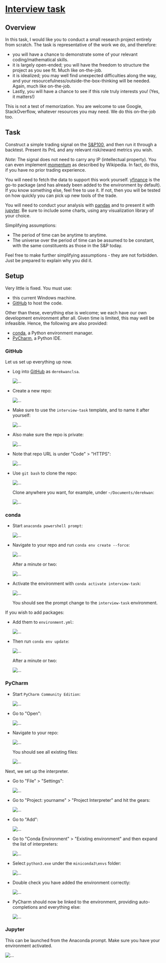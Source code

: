 # [Interview task](https://github.com/derekwanclsa/interview-task)

## Overview
In this task, I would like you to conduct a small research project entirely from scratch. The task is representative of the work we do, and therefore:

- you will have a chance to demonstrate some of your relevant coding/mathematical skills.
- it is largely open-ended; you will have the freedom to structure the project as you see fit. Much like on-the-job.
- it is idealized; you may well find unexpected difficulties along the way, and your resourcefulness/outside-the-box-thinking will be needed. Again, much like on-the-job.
- Lastly, you will have a chance to see if this role truly interests you! (Yes, it matters!)

This is not a test of memorization. You are welcome to use Google, StackOverflow, whatever resources you may need. We do this on-the-job too.

## Task
Construct a simple trading signal on the [S&P100](https://en.wikipedia.org/wiki/S%26P_100), and then run it through a backtest. Present its PnL and any relevant risk/reward metrics you wish.

*Note*: The signal does not need to carry any IP (intellectual property). You can even implement [momentum](https://en.wikipedia.org/wiki/Momentum_(technical_analysis)) as described by Wikipedia. In fact, do this, if you have no prior trading experience.

You will need to fetch the data to support this work yourself. [yfinance](https://github.com/ranaroussi/yfinance) is the go-to package (and has already been added to the environment by default). If you know something else, feel free to use it. If not, then you will be tested on how quickly you can pick up new tools of the trade.

You will need to conduct your analysis with [pandas](https://github.com/pandas-dev/pandas) and to present it with [jupyter](https://github.com/jupyterlab/jupyterlab/). Be sure to include some charts, using any visualization library of your choice.

Simplifying assumptions:

- The period of time can be anytime to anytime.
- The universe over the period of time can be assumed to be constant, with the same constituents as those in the S&P today.

Feel free to make further simplifying assumptions - they are not forbidden. Just be prepared to explain why you did it.

## Setup

Very little is fixed. You must use:

- this current Windows machine.
- [GitHub](https://github.com/) to host the code.

Other than these, everything else is welcome; we each have our own development environment after all. Given time is limited, this may well be infeasible. Hence, the following are also provided:

- [conda](https://docs.conda.io/en/latest/), a Python environment manager.
- [PyCharm](https://www.jetbrains.com/pycharm/), a Python IDE.

### GitHub

Let us set up everything up now.

- Log into [GitHub](https://github.com/) as `derekwanclsa`.
  
  ![...](doc/github-login.png)
  
- Create a new repo:
  
  ![...](doc/new-repository.png)
  
- Make sure to use the `interview-task` template, and to name it after yourself:
  
  ![...](doc/new-repository2.png)

- Also make sure the repo is private:
  
  ![...](doc/new-repository3.png)

- Note that repo URL is under "Code" > "HTTPS":
  
  ![...](doc/new-repository4.png)
  
- Use `git bash` to clone the repo:
  
  ![...](doc/git-bash.png)

  Clone anywhere you want, for example, under `~/Documents/derekwan`:
  
  ![...](doc/clone-repository.png)

### conda

- Start `anaconda powershell prompt`:
  
  ![...](doc/anaconda-prompt.png)
  
- Navigate to your repo and run `conda env create --force`:
  
  ![...](doc/installing-conda.png)
  
  After a minute or two:
  
  ![...](doc/installing-conda2.png)

- Activate the environment with `conda activate interview-task`:

  ![...](doc/installing-conda3.png)

  You should see the prompt change to the `interview-task` environment.
  
If you wish to add packages:

- Add them to `environment.yml`:
    
  ![...](doc/adding-to-environment.png)
    
- Then run `conda env update`:
    
  ![...](doc/adding-to-environment2.png)
    
  After a minute or two:
    
  ![...](doc/adding-to-environment3.png)
    
### PyCharm

- Start `PyCharm Community Edition`:

  ![...](doc/start-pycharm0.png)

- Go to "Open":

  ![...](doc/start-pycharm1.png)

- Navigate to your repo:
  
  ![...](doc/start-pycharm2.png)
  
  You should see all existing files:
  
  ![...](doc/start-pycharm3.png)

Next, we set up the interpreter.

- Go to "File" > "Settings":
  
  ![...](doc/pycharm-interpreter.png)
  
- Go to "Project: yourname" > "Project Interpreter" and hit the gears:
  
  ![...](doc/pycharm-interpreter2.png)
  
- Go to "Add":
  
  ![...](doc/pycharm-interpreter2b.png)

- Go to "Conda Environment" > "Existing environment" and then expand the list of interpreters:
  
  ![...](doc/pycharm-interpreter4.png)

- Select `python3.exe` under the `miniconda3\envs` folder:
  
  ![...](doc/pycharm-interpreter5.png)

- Double check you have added the environment correctly:
  
  ![...](doc/pycharm-interpreter6.png)

- PyCharm should now be linked to the environment, providing auto-completions and everything else:
  
  ![...](doc/pycharm-auto-completion.png)

### Jupyter

This can be launched from the Anaconda prompt. Make sure you have your environment activated.

![...](doc/jupyter.png)

